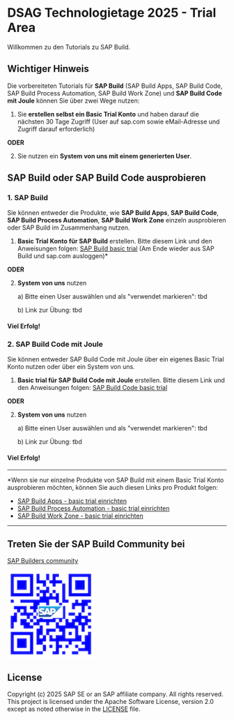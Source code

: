 # DSAG Technologietage 2025 - Trial Area

Willkommen zu den Tutorials zu SAP Build.

## Wichtiger Hinweis

Die vorbereiteten Tutorials für **SAP Build** (SAP Build Apps, SAP Build Code, SAP Build Process Automation, SAP Build Work Zone) und **SAP Build Code mit Joule** können Sie über zwei Wege nutzen:
1. Sie **erstellen selbst ein Basic Trial Konto** und haben darauf die nächsten 30 Tage Zugriff (User auf sap.com sowie eMail-Adresse und Zugriff darauf erforderlich)

**ODER**
   
2. Sie nutzen ein **System von uns mit einem generierten User**. 

## SAP Build oder SAP Build Code ausprobieren

### 1. SAP Build
Sie können entweder die Produkte, wie **SAP Build Apps**, **SAP Build Code**, **SAP Build Process Automation**, **SAP Build Work Zone** einzeln ausprobieren oder SAP Build im Zusammenhang nutzen.

1. **Basic Trial Konto für SAP Build** erstellen. Bitte diesem Link und den Anweisungen folgen: [SAP Build basic trial](https://www.sap.com/products/technology-platform/build/trial.html) (Am Ende wieder aus SAP Build und sap.com ausloggen)*

**ODER**

2. **System von uns** nutzen
   
   a) Bitte einen User auswählen und als "verwendet markieren": tbd
   
   b) Link zur Übung: tbd

#### Viel Erfolg!



### 2. SAP Build Code mit Joule

Sie können entweder SAP Build Code mit Joule über ein eigenes Basic Trial Konto nutzen oder über ein System von uns.

1. **Basic trial für SAP Build Code mit Joule** erstellen. Bitte diesem Link und den Anweisungen folgen: [SAP Build Code basic trial](https://www.sap.com/products/technology-platform/developer-tools/trial.html)

**ODER**

2. **System von uns** nutzen
   
   a) Bitte einen User auswählen und als "verwendet markieren": tbd
   
   b) Link zur Übung: tbd


#### Viel Erfolg!

------
*Wenn sie nur einzelne Produkte von SAP Build mit einem Basic Trial Konto ausprobieren möchten, können Sie auch diesen Links pro Produkt folgen:
* [SAP Build Apps - basic trial einrichten](https://www.sap.com/products/technology-platform/low-code-app-builder/trial.html)
* [SAP Build Process Automation - basic trial einrichten](https://www.sap.com/products/technology-platform/process-automation/trial.html)
* [SAP Build Work Zone - basic trial einrichten](https://www.sap.com/products/technology-platform/workzone/trial.html)

------

## Treten Sie der SAP Build Community bei

[SAP Builders community](https://www.sap.com/builders)

<img src="sap.com-builders.png" width="200" height="200">
  
## License

Copyright (c) 2025 SAP SE or an SAP affiliate company. All rights reserved. This project is licensed under the Apache Software License, version 2.0 except as noted otherwise in the [LICENSE](LICENSES/Apache-2.0.txt) file.
